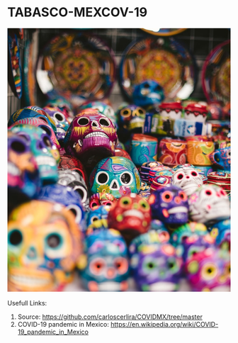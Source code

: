 # TABASCO-MEXCOV-19

<p align="center">
  <img src = "figs/mexico.jpeg"/>
</p>

Usefull Links:

1. Source: https://github.com/carloscerlira/COVIDMX/tree/master
2. COVID-19 pandemic in Mexico: https://en.wikipedia.org/wiki/COVID-19_pandemic_in_Mexico
